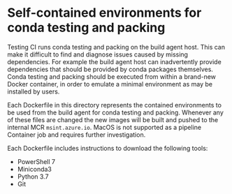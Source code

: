 # Self-contained environments for conda testing and packing

Testing CI runs conda testing and packing on the build agent host. This can make it difficult to find and diagnose issues caused by missing dependencies. For example the build agent host can inadvertently provide dependencies that should be provided by conda packages themselves. Conda testing and packing should be executed from within a brand-new Docker container, in order to emulate a minimal environment as may be installed by users.

Each Dockerfile in this directory represents the contained environments to be used from the build agent for conda testing and packing. Whenever any of these files are changed the new images will be built and pushed to the internal MCR `msint.azure.io`. MacOS is not supported as a pipeline Container job and requires further investigation.

Each Dockerfile includes instructions to download the following tools:

* PowerShell 7
* Miniconda3
* Python 3.7
* Git
